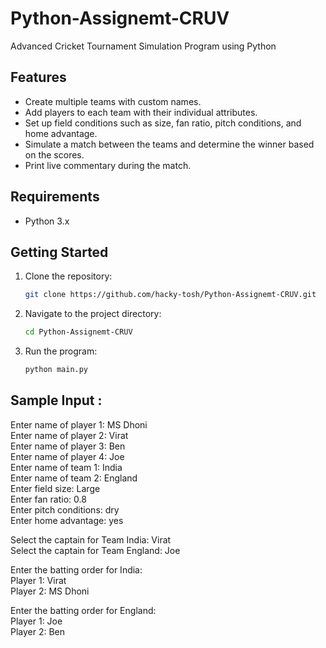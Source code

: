 # Python-Assignemt-CRUV
Advanced Cricket Tournament Simulation Program using Python

## Features
- Create multiple teams with custom names.
- Add players to each team with their individual attributes.
- Set up field conditions such as size, fan ratio, pitch conditions, and home advantage.
- Simulate a match between the teams and determine the winner based on the scores.
- Print live commentary during the match.

## Requirements

- Python 3.x

## Getting Started

1. Clone the repository:

   ```bash
   git clone https://github.com/hacky-tosh/Python-Assignemt-CRUV.git


2. Navigate to the project directory:
   
   ```bash
   cd Python-Assignemt-CRUV

3. Run the program:

   ```bash
   python main.py

## Sample Input : 

Enter name of player 1: MS Dhoni<br />
Enter name of player 2: Virat<br />
Enter name of player 3: Ben<br />
Enter name of player 4: Joe<br />
Enter name of team 1: India<br />
Enter name of team 2: England<br />
Enter field size: Large<br />
Enter fan ratio: 0.8<br />
Enter pitch conditions: dry<br />
Enter home advantage: yes<br />

Select the captain for Team India: Virat<br />
Select the captain for Team England: Joe<br />

Enter the batting order for India:<br />
Player 1: Virat<br />
Player 2: MS Dhoni<br />

Enter the batting order for England:<br />
Player 1: Joe<br />
Player 2: Ben<br />


